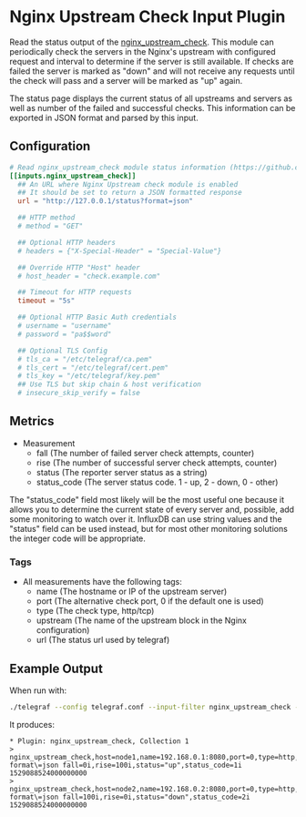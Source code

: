 # Nginx Upstream Check Input Plugin

Read the status output of the [nginx_upstream_check][1].  This module can
periodically check the servers in the Nginx's upstream with configured request
and interval to determine if the server is still available. If checks are failed
the server is marked as "down" and will not receive any requests until the check
will pass and a server will be marked as "up" again.

The status page displays the current status of all upstreams and servers as well
as number of the failed and successful checks. This information can be exported
in JSON format and parsed by this input.

[1]: https://github.com/yaoweibin/nginx_upstream_check_module

## Configuration

```toml @sample.conf
# Read nginx_upstream_check module status information (https://github.com/yaoweibin/nginx_upstream_check_module)
[[inputs.nginx_upstream_check]]
  ## An URL where Nginx Upstream check module is enabled
  ## It should be set to return a JSON formatted response
  url = "http://127.0.0.1/status?format=json"

  ## HTTP method
  # method = "GET"

  ## Optional HTTP headers
  # headers = {"X-Special-Header" = "Special-Value"}

  ## Override HTTP "Host" header
  # host_header = "check.example.com"

  ## Timeout for HTTP requests
  timeout = "5s"

  ## Optional HTTP Basic Auth credentials
  # username = "username"
  # password = "pa$$word"

  ## Optional TLS Config
  # tls_ca = "/etc/telegraf/ca.pem"
  # tls_cert = "/etc/telegraf/cert.pem"
  # tls_key = "/etc/telegraf/key.pem"
  ## Use TLS but skip chain & host verification
  # insecure_skip_verify = false
```

## Metrics

- Measurement
  - fall (The number of failed server check attempts, counter)
  - rise (The number of successful server check attempts, counter)
  - status (The reporter server status as a string)
  - status_code (The server status code. 1 - up, 2 - down, 0 - other)

The "status_code" field most likely will be the most useful one because it
allows you to determine the current state of every server and, possible, add
some monitoring to watch over it. InfluxDB can use string values and the
"status" field can be used instead, but for most other monitoring solutions the
integer code will be appropriate.

### Tags

- All measurements have the following tags:
  - name (The hostname or IP of the upstream server)
  - port (The alternative check port, 0 if the default one is used)
  - type (The check type, http/tcp)
  - upstream (The name of the upstream block in the Nginx configuration)
  - url (The status url used by telegraf)

## Example Output

When run with:

```sh
./telegraf --config telegraf.conf --input-filter nginx_upstream_check --test
```

It produces:

```text
* Plugin: nginx_upstream_check, Collection 1
> nginx_upstream_check,host=node1,name=192.168.0.1:8080,port=0,type=http,upstream=my_backends,url=http://127.0.0.1:80/status?format\=json fall=0i,rise=100i,status="up",status_code=1i 1529088524000000000
> nginx_upstream_check,host=node2,name=192.168.0.2:8080,port=0,type=http,upstream=my_backends,url=http://127.0.0.1:80/status?format\=json fall=100i,rise=0i,status="down",status_code=2i 1529088524000000000
```
